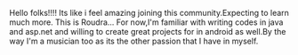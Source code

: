Hello folks!!!!
Its like i feel amazing joining this community.Expecting to learn much more.
This is Roudra...
For now,I'm familiar with writing codes in java and asp.net and willing to create great projects for in android as well.By the way I'm a musician too as its the other passion that I have in myself.

